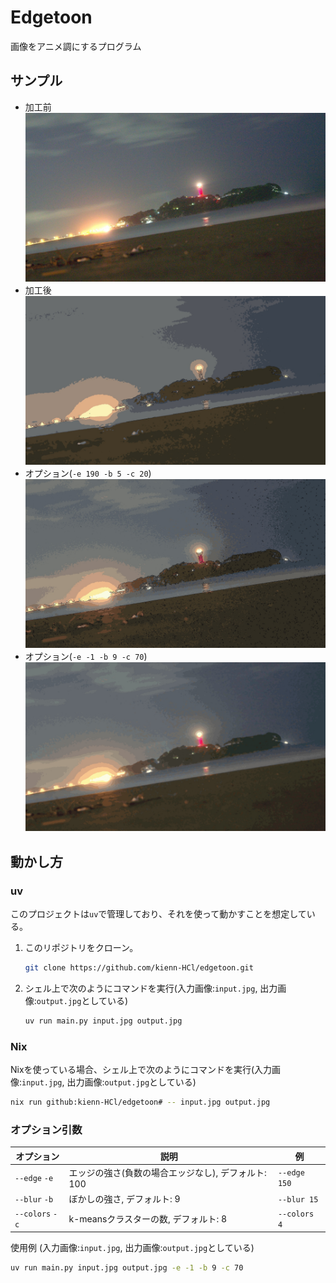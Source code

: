 # Edgetoon
画像をアニメ調にするプログラム

## サンプル
- 加工前
![加工前](./sample_image.jpg)
- 加工後
![加工後](./edgetoon_image.jpg)
- オプション(`-e 190 -b 5 -c 20`)
![オプション1](./edgetoon_image_e190b5c20.jpg)
- オプション(`-e -1 -b 9 -c 70`)
![オプション2](./edgetoon_image_e-1b9c70.jpg)

## 動かし方

### uv
このプロジェクトは`uv`で管理しており、それを使って動かすことを想定している。
1. このリポジトリをクローン。
    ```bash
    git clone https://github.com/kienn-HCl/edgetoon.git
    ```
1. シェル上で次のようにコマンドを実行(入力画像:`input.jpg`, 出力画像:`output.jpg`としている)
    ```bash
    uv run main.py input.jpg output.jpg
    ```

### Nix
Nixを使っている場合、シェル上で次のようにコマンドを実行(入力画像:`input.jpg`, 出力画像:`output.jpg`としている)
```bash
nix run github:kienn-HCl/edgetoon# -- input.jpg output.jpg
```

### オプション引数
| オプション      | 説明                                                | 例            |
|---------------- |-----------------------------------------------------|---------------|
| `--edge` `-e`   | エッジの強さ(負数の場合エッジなし), デフォルト: 100 | `--edge 150`  |
| `--blur` `-b`   | ぼかしの強さ, デフォルト: 9                         | `--blur 15`   |
| `--colors` `-c` | k-meansクラスターの数, デフォルト: 8                | `--colors 4`  |

使用例 (入力画像:`input.jpg`, 出力画像:`output.jpg`としている)
```bash
uv run main.py input.jpg output.jpg -e -1 -b 9 -c 70
```
